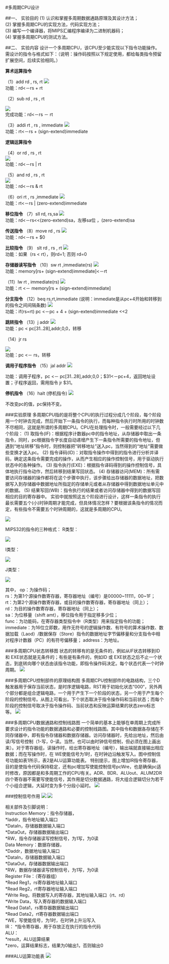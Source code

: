 #多周期CPU设计

##一、 实验目的
(1) 认识和掌握多周期数据通路原理及其设计方法；<br>
(2) 掌握多周期CPU的实现方法，代码实现方法；<br>
(3) 编写一个编译器，将MIPS汇编程序编译为二进制机器码；<br>
(4) 掌握多周期CPU的测试方法。<br>

##二、 实验内容
设计一个多周期CPU，该CPU至少能实现以下指令功能操作。需设计的指令与格式如下：（说明：操作码按照以下规定使用，都给每类指令预留扩展空间，后续实验相同。）

**算术运算指令**

（1）add  rd , rs, rt
![](images/add.png)<br>
功能：rd<－rs + rt

（2）sub  rd , rs , rt

![](images/sub.png)<br>
完成功能：rd<－rs － rt

（3）addi  rt , rs , immediate
![](images/addi.png)<br>
功能：rt<－rs + (sign-extend)immediate

**逻辑运算指令**

（4）or  rd , rs , rt<br>
![](images/or.png)<br>
功能：rd<－rs | rt

（5）and  rd , rs , rt<br>
![](images/and.png)<br>
功能：rd<－rs & rt

（6）ori  rt , rs ,immediate
![](images/ori.png)<br>
功能：rt<－rs | (zero-extend)immediate

**移位指令**
（7）sll  rd, rs,sa
![](images/sll.png)<br>
功能：rd<－rs<<(zero-extend)sa，左移sa位 ，(zero-extend)sa

**传送指令**
（8）move  rd , rs
![](images/move.png)<br>
功能：rd<－rs + $0

**比较指令**
（9） slt  rd , rs , rt
![](images/slt.png)<br>
功能：如果（rs < rt），则rd=1;  否则 rd=0

**存储器读写指令**
（10）sw  rt ,immediate(rs)
![](images/sw.png)<br>
功能：memory[rs+ (sign-extend)immediate]<－rt

（11）lw  rt , immediate(rs)
![](images/lw.png)<br>
功能：rt <－ memory[rs + (sign-extend)immediate]

**分支指令**
（12）beq  rs,rt,immediate (说明：immediate是从pc+4开始和转移到的指令之间间隔条数)
![](images/beq.png)<br>
功能：if(rs=rt) pc <－pc + 4 + (sign-extend)immediate <<2

**跳转指令**
（13）j  addr
![](images/j.png)<br>
功能：pc < pc[31..28],addr,0,0，转移

（14）jr  rs

![](images/jr.png)<br>
功能：pc <－ rs，转移

**调用子程序指令**
（15）jal  addr
![](images/jal.png)

功能：调用子程序，pc <－ pc[31..28],addr,0,0；$31<－pc+4，返回地址设置；子程序返回，需用指令 jr $31。

**停机指令**
（16）halt (停机指令)
![](images/halt.png)

不改变pc的值，pc保持不变。

###实验原理
多周期CPU指的是将整个CPU的执行过程分成几个阶段，每个阶段用一个时钟去完成，然后开始下一条指令的执行，而每种指令执行时所用的时钟数不尽相同，这就是所谓的多周期CPU。CPU在处理指令时，一般需要经过以下几个阶段：
    (1) 取指令(IF)：根据程序计数器pc中的指令地址，从存储器中取出一条指令，同时，pc根据指令字长度自动递增产生下一条指令所需要的指令地址，但遇到“地址转移”指令时，则控制器把“转移地址”送入pc，当然得到的“地址”需要做些变换才送入pc。
    (2) 指令译码(ID)：对取指令操作中得到的指令进行分析并译码，确定这条指令需要完成的操作，从而产生相应的操作控制信号，用于驱动执行状态中的各种操作。
    (3) 指令执行(EXE)：根据指令译码得到的操作控制信号，具体地执行指令动作，然后转移到结果写回状态。
    (4) 存储器访问(MEM)：所有需要访问存储器的操作都将在这个步骤中执行，该步骤给出存储器的数据地址，把数据写入到存储器中数据地址所指定的存储单元或者从存储器中得到数据地址单元中的数据。
    (5) 结果写回(WB)：指令执行的结果或者访问存储器中得到的数据写回相应的目的寄存器中。
    实验中就按照这五个阶段进行设计，这样一条指令的执行最长需要五个(小)时钟周期才能完成，但具体情况怎样？要根据该条指令的情况而定，有些指令不需要五个时钟周期的，这就是多周期的CPU。

![](images/process.png)

MIPS32的指令的三种格式：
R类型：

![](images/Rtype.png)

I类型：

![](images/Itype.png)

J类型：

![](images/Jtype.png)

其中，
op：为操作码；<br>
rs：为第1个源操作数寄存器，寄存器地址（编号）是00000~11111，00~1F；<br>
rt：为第2个源操作数寄存器，或目的操作数寄存器，寄存器地址（同上）；<br>
rd：为目的操作数寄存器，寄存器地址（同上）；<br>
sa：为位移量（shift amt），移位指令用于指定移多少位；<br>
func：为功能码，在寄存器类型指令中（R类型）用来指定指令的功能；<br>
immediate：为16位立即数，用作无符号的逻辑操作数、有符号的算术操作数、数据加载（Laod）/数据保存（Store）指令的数据地址字节偏移量和分支指令中相对程序计数器（PC）的有符号偏移量；
    address：为地址。<br>

###多周期CPU状态转移图
状态的转移有的是无条件的，例如从IF状态转移到ID 和 EXE状态就是无条件的；有些是有条件的，例如ID 或 EXE状态之后不止一个状态，到底转向哪个状态由该指令功能，即指令操作码决定。每个状态代表一个时钟周期。
![](images/StateTransition.png)

###多周期CPU控制部件的原理结构图
多周期CPU控制部件的电路结构，三个D触发器用于保存当前状态，是时序逻辑电路，RST用于初始化状态“000“，另外两个部分都是组合逻辑电路，一个用于产生下一个阶段的状态，另一个用于产生每个阶段的控制信号。从图上可看出，下个状态取决于指令操作码和当前状态；而每个阶段的控制信号取决于指令操作码、当前状态和反映运算结果的状态zero标志等。
![](images/CUprinciple.png)


###多周期CPU数据通路和控制线路图
一个简单的基本上能够在单周期上完成所要求设计的指令功能的数据通路和必要的控制线路图。其中指令和数据各存储在不同存储器中，即有指令存储器和数据存储器。访问存储器时，先给出地址，然后由读/写信号控制（1-写，0-读。当然，也可以由时钟信号控制，但必须在图上画出来）。对于寄存器组，读操作时，给出寄存器地址（编号），输出端就直接输出相应数据；而在写操作时，在 WE使能信号为1时，在时钟边沿触发写入。图中控制信号功能如表1所示，表2是ALU运算功能表。
特别提示，图上增加IR指令寄存器，目的是使指令代码保持稳定，还有pc增加写使能控制信号pcWre，也是确保pc适时修改，原因都是和多周期工作的CPU有关。ADR、BDR、ALUout、ALUM2DR四个寄存器不需要写使能信号，其作用是切分数据通路，将大组合逻辑切分为若干个小组合逻辑，大延时变为多个分段小延时。
![](images/dataandcontrol.png)

###控制信号作用
![](images/control1.png)
![](images/control2.png)


相关部件及引脚说明：<br>
Instruction Memory：指令存储器，<br>
        *Iaddr，指令地址输入端口<br>
        *DataIn，存储器数据输入端口<br>
        *DataOut，存储器数据输出端口<br>
        *RW，指令存储器读写控制信号，为1写，为0读<br>
Data Memory：数据存储器，<br>
        *Daddr，数据地址输入端口<br>
        *DataIn，存储器数据输入端口<br>
        *DataOut，存储器数据输出端口<br>
        *RW，数据存储器读写控制信号，为1写，为0读<br>
Register File：（寄存器组）<br>
        *Read Reg1，rs寄存器地址输入端口<br>
        *Read Reg2，rt寄存器地址输入端口<br>
        *Write Reg，将数据写入的寄存器，其地址输入端口（rt、rd）<br>
        *Write Data，写入寄存器的数据输入端口<br>
        *Read Data1，rs寄存器数据输出端口<br>
        *Read Data2，rt寄存器数据输出端口<br>
        *WE，写使能信号，为1时，在时钟上升沿写入<br>
IR：
        *指令寄存器，用于存放正在执行的指令代码<br>
ALU：<br>
        *result，ALU运算结果<br>
        *zero，运算结果标志，结果为0输出1，否则输出0<br>


###ALU运算功能表
![](images/ALU.png)

